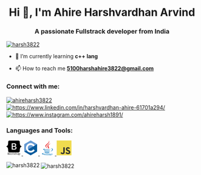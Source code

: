 <h1 align="center">Hi 👋, I'm Ahire Harshvardhan Arvind</h1>
<h3 align="center">A passionate Fullstrack developer from India</h3>

<p align="left"> <a href="https://github.com/ryo-ma/github-profile-trophy"><img src="https://github-profile-trophy.vercel.app/?username=harsh3822" alt="harsh3822" /></a> </p>

- 🌱 I’m currently learning **c++ lang**

- 📫 How to reach me **5100harshahire3822@gmail.com**

<h3 align="left">Connect with me:</h3>
<p align="left">
<a href="https://dev.to/ahireharsh3822" target="blank"><img align="center" src="https://raw.githubusercontent.com/rahuldkjain/github-profile-readme-generator/master/src/images/icons/Social/devto.svg" alt="ahireharsh3822" height="30" width="40" /></a>
<a href="https://linkedin.com/in/https://www.linkedin.com/in/harshvardhan-ahire-61701a294/" target="blank"><img align="center" src="https://raw.githubusercontent.com/rahuldkjain/github-profile-readme-generator/master/src/images/icons/Social/linked-in-alt.svg" alt="https://www.linkedin.com/in/harshvardhan-ahire-61701a294/" height="30" width="40" /></a>
<a href="https://instagram.com/https://www.instagram.com/ahireharsh1891/" target="blank"><img align="center" src="https://raw.githubusercontent.com/rahuldkjain/github-profile-readme-generator/master/src/images/icons/Social/instagram.svg" alt="https://www.instagram.com/ahireharsh1891/" height="30" width="40" /></a>
</p>

<h3 align="left">Languages and Tools:</h3>
<p align="left"> <a href="https://getbootstrap.com" target="_blank" rel="noreferrer"> <img src="https://raw.githubusercontent.com/devicons/devicon/master/icons/bootstrap/bootstrap-plain-wordmark.svg" alt="bootstrap" width="40" height="40"/> </a> <a href="https://www.cprogramming.com/" target="_blank" rel="noreferrer"> <img src="https://raw.githubusercontent.com/devicons/devicon/master/icons/c/c-original.svg" alt="c" width="40" height="40"/> </a> <a href="https://www.java.com" target="_blank" rel="noreferrer"> <img src="https://raw.githubusercontent.com/devicons/devicon/master/icons/java/java-original.svg" alt="java" width="40" height="40"/> </a> <a href="https://developer.mozilla.org/en-US/docs/Web/JavaScript" target="_blank" rel="noreferrer"> <img src="https://raw.githubusercontent.com/devicons/devicon/master/icons/javascript/javascript-original.svg" alt="javascript" width="40" height="40"/> </a> </p>

<p><img align="left" src="https://github-readme-stats.vercel.app/api/top-langs?username=harsh3822&show_icons=true&locale=en&layout=compact" alt="harsh3822" /></p>

<p>&nbsp;<img align="center" src="https://github-readme-stats.vercel.app/api?username=harsh3822&show_icons=true&locale=en" alt="harsh3822" /></p>
